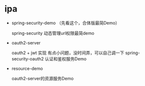 # ipa

- spring-security-demo （先看这个，合体版最简Demo）

    spring-security 动态管理url权限最简demo
    
- oauth2-server 
 
    oauth2 + jwt 实现
    有点小问题，没时间弄，可以自己调一下
    spring-security-oauth2 认证和鉴权服务Demo 
    
- resource-demo 
    
    oauth2-server的资源服务Demo 